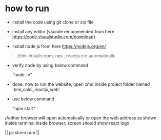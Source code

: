 # how to run
- install the code using git clone or zip file

- install any editor (vscode recommended from here https://code.visualstudio.com/download) 

- install node js from here https://nodejs.org/en/ 
>//this installs npm, npx , reactjs etc automatically

- verify node by using below command 

  "node -v"

- done. now to run the website, open cmd inside project folder named 'bmi_calci_reactjs_web' 
- use below command 

  "npm start"
  
//either browser will open automatically or open the web address as shown inside terminal inside browser, screen should show react logo





|| jai shree ram ||
